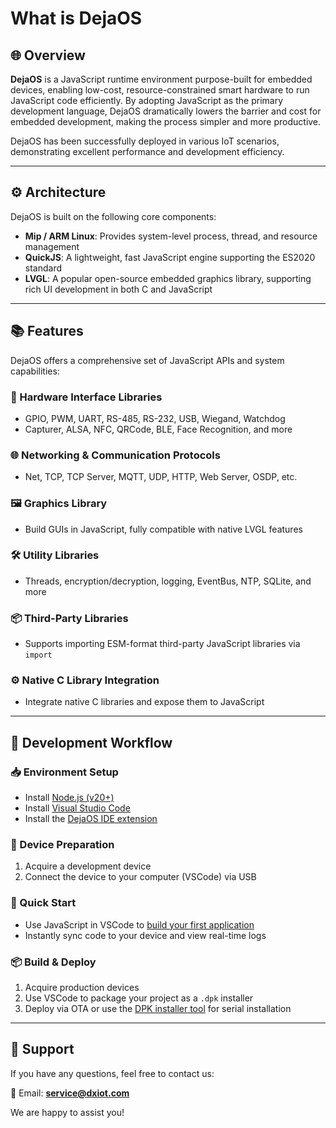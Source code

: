 # What is DejaOS

## 🌐 Overview

**DejaOS** is a JavaScript runtime environment purpose-built for embedded devices, enabling low-cost, resource-constrained smart hardware to run JavaScript code efficiently. By adopting JavaScript as the primary development language, DejaOS dramatically lowers the barrier and cost for embedded development, making the process simpler and more productive.

DejaOS has been successfully deployed in various IoT scenarios, demonstrating excellent performance and development efficiency.

---

## ⚙️ Architecture

DejaOS is built on the following core components:

- **Mip / ARM Linux**: Provides system-level process, thread, and resource management
- **QuickJS**: A lightweight, fast JavaScript engine supporting the ES2020 standard
- **LVGL**: A popular open-source embedded graphics library, supporting rich UI development in both C and JavaScript

---

## 📚 Features

DejaOS offers a comprehensive set of JavaScript APIs and system capabilities:

### 🔌 Hardware Interface Libraries

- GPIO, PWM, UART, RS-485, RS-232, USB, Wiegand, Watchdog
- Capturer, ALSA, NFC, QRCode, BLE, Face Recognition, and more

### 🌐 Networking & Communication Protocols

- Net, TCP, TCP Server, MQTT, UDP, HTTP, Web Server, OSDP, etc.

### 🖼️ Graphics Library

- Build GUIs in JavaScript, fully compatible with native LVGL features

### 🛠️ Utility Libraries

- Threads, encryption/decryption, logging, EventBus, NTP, SQLite, and more

### 📦 Third-Party Libraries

- Supports importing ESM-format third-party JavaScript libraries via `import`

### ⚙️ Native C Library Integration

- Integrate native C libraries and expose them to JavaScript

---

## 🚀 Development Workflow

### 📥 Environment Setup

- Install [Node.js (v20+)](https://nodejs.org)
- Install [Visual Studio Code](https://code.visualstudio.com)
- Install the [DejaOS IDE extension](https://marketplace.visualstudio.com/items?itemName=dxide.dxide)

### 🔧 Device Preparation

1. Acquire a development device
2. Connect the device to your computer (VSCode) via USB

### 🧪 Quick Start

- Use JavaScript in VSCode to [build your first application](./basics/quick-start.md)
- Instantly sync code to your device and view real-time logs

### 📦 Build & Deploy

1. Acquire production devices
2. Use VSCode to package your project as a `.dpk` installer
3. Deploy via OTA or use the [DPK installer tool](https://github.com/DejaOS/DejaOS/tree/main/tools) for serial installation

---

## 🤝 Support

If you have any questions, feel free to contact us:

📧 Email: **service@dxiot.com**

We are happy to assist you!
